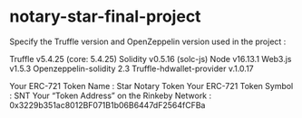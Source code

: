 # notary-star-final-project
 
Specify the Truffle version and OpenZeppelin version used in the project :

Truffle v5.4.25 (core: 5.4.25)
Solidity v0.5.16 (solc-js)
Node v16.13.1
Web3.js v1.5.3
Openzeppelin-solidity 2.3
Truffle-hdwallet-provider v.1.0.17

Your ERC-721 Token Name : Star Notary Token
Your ERC-721 Token Symbol : SNT
Your “Token Address” on the Rinkeby Network : 0x3229b351ac8012BF071B1b06B6447dF2564fCFBa
